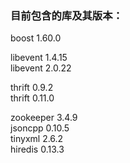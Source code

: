 ### 目前包含的库及其版本：   

boost 1.60.0   
   
libevent 1.4.15   
libevent 2.0.22   
   
thrift 0.9.2   
thrift 0.11.0   
   
zookeeper 3.4.9   
jsoncpp 0.10.5   
tinyxml 2.6.2   
hiredis 0.13.3   
